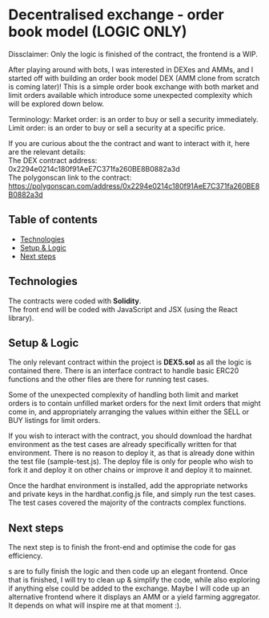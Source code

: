 # Decentralised exchange - order book model (LOGIC ONLY)

Dissclaimer: Only the logic is finished of the contract, the frontend is a WIP.

After playing around with bots, I was interested in DEXes and AMMs, and I started off with building an order book model DEX (AMM clone from scratch is coming later)! This is a simple order book exchange with both market and limit orders available which introduce some unexpected complexity which will be explored down below.

Terminology:
Market order: is an order to buy or sell a security immediately. <br>
Limit order: is an order to buy or sell a security at a specific price. <br>

If you are curious about the the contract and want to interact with it, here are the relevant details: <br>
The DEX contract address: 0x2294e0214c180f91AeE7C371fa260BE8B0882a3d <br>
The polygonscan link to the contract: https://polygonscan.com/address/0x2294e0214c180f91AeE7C371fa260BE8B0882a3d <br>

## Table of contents

* [Technologies](#technologies)
* [Setup & Logic](#setup)
* [Next steps](#next-steps)

## Technologies

The contracts were coded with **Solidity**. <br>
The front end will be coded with JavaScript and JSX (using the React library). <br>
	
## Setup & Logic

The only relevant contract within the project is **DEX5.sol** as all the logic is contained there. There is an interface contract to handle basic ERC20 functions and the other files are there for running test cases.

Some of the unexpected complexity of handling both limit and market orders is to contain unfilled market orders for the next limit orders that might come in, and appropriately arranging the values within either the SELL or BUY listings for limit orders.

If you wish to interact with the contract, you should download the hardhat environment as the test cases are already specifically written for that environment. There is no reason to deploy it, as that is already done within the test file (sample-test.js). The deploy file is only for people who wish to fork it and deploy it on other chains or improve it and deploy it to mainnet.

Once the hardhat environment is installed, add the appropriate networks and private keys in the hardhat.config.js file, and simply run the test cases. The test cases covered the majority of the contracts complex functions.

## Next steps

The next step is to finish the front-end and optimise the code for gas efficiency.

s are to fully finish the logic and then code up an elegant frontend. Once that is finished, I will try to clean up & simplify the code, while also exploring if anything else could be added to the exchange. Maybe I will code up an alternative frontend where it displays an AMM or a yield farming aggregator. It depends on what will inspire me at that moment :).
